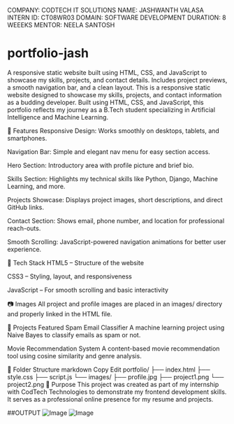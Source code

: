 COMPANY: CODTECH IT SOLUTIONS
NAME: JASHWANTH VALASA
INTERN ID: CT08WR03
DOMAIN: SOFTWARE DEVELOPMENT
DURATION: 8 WEEEKS
MENTOR: NEELA SANTOSH


# portfolio-jash
A responsive static website built using HTML, CSS, and JavaScript to showcase my skills, projects, and contact details. Includes project previews, a smooth navigation bar, and a clean layout.
This is a responsive static website designed to showcase my skills, projects, and contact information as a budding developer. Built using HTML, CSS, and JavaScript, this portfolio reflects my journey as a B.Tech student specializing in Artificial Intelligence and Machine Learning.

🔧 Features
Responsive Design: Works smoothly on desktops, tablets, and smartphones.

Navigation Bar: Simple and elegant nav menu for easy section access.

Hero Section: Introductory area with profile picture and brief bio.

Skills Section: Highlights my technical skills like Python, Django, Machine Learning, and more.

Projects Showcase: Displays project images, short descriptions, and direct GitHub links.

Contact Section: Shows email, phone number, and location for professional reach-outs.

Smooth Scrolling: JavaScript-powered navigation animations for better user experience.

📁 Tech Stack
HTML5 – Structure of the website

CSS3 – Styling, layout, and responsiveness

JavaScript – For smooth scrolling and basic interactivity

📷 Images
All project and profile images are placed in an images/ directory and properly linked in the HTML file.

🔗 Projects Featured
Spam Email Classifier
A machine learning project using Naive Bayes to classify emails as spam or not.

Movie Recommendation System
A content-based movie recommendation tool using cosine similarity and genre analysis.

📌 Folder Structure
markdown
Copy
Edit
portfolio/
├── index.html
├── style.css
├── script.js
└── images/
    ├── profile.jpg
    ├── project1.png
    └── project2.png
🧠 Purpose
This project was created as part of my internship with CodTech Technologies to demonstrate my frontend development skills. It serves as a professional online presence for my resume and projects.

##OUTPUT
![Image](https://github.com/user-attachments/assets/740f9862-1884-4f0a-8a73-ae218f271ac8)
![Image](https://github.com/user-attachments/assets/1feb058b-b022-4802-b275-ef2b5d6a9aca)
